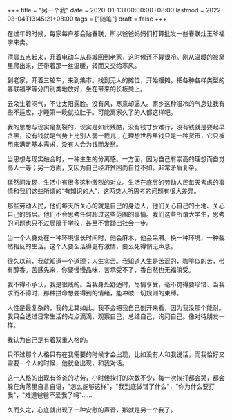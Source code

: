 +++
title = "另一个我"
date = 2020-01-13T00:00:00+08:00
lastmod = 2022-03-04T13:45:21+08:00
tags = ["随笔"]
draft = false
+++

在过年的时候，每家每户都会贴春联，所以爸爸妈妈们打算批发一些春联灶王爷福字来卖。

清晨五点起来，开着电动车从县城回到老家，这时候还不算很冷。刚从温暖的被窝里爬出来，还带着那一丝温暖，转而又交给寒风。

到老家，开着三轮车，来到集市。找到无人的摊位，开始摆摊。把各种各样类型的春联福字等分门别类地放好，坐在带来的长板凳上。

云朵生着闷气，不让太阳露脸。没有风，寒意却逼人。家乡这种湿冷的气息让我有些不适应，才睡第一晚就拉肚子。可能离家久了的人都这样吧。

我的思想与现实是割裂的，现实是如此残酷，没有钱寸步难行，没有钱就是要起早贪黑，没有钱就是气势上比别人弱一截儿；在理想世界里钱只是一种货币，它只被用来满足基本需求，没有人会为钱而发愁。

当思想与现实融合时，一种生生的分离感。一方面，因为自己有崇高的理想而自觉高人一等；另一方面，又因为自己经济贫困而自觉不如。非常矛盾复杂。

猛然间发现，生活中有很多这种激烈的对立。生活在底层的劳动人民每天考虑的事情和我们这些所谓的“有知识的人”，这两类人所思考的问题有很大差异。

那些劳动人民，他们每天所关心的就是自己的身边人，他们关心自己的土地、关心自己的邻居。他们不会思考任何超过这些范围的事情。我们这些所谓大学生，思考的问题也只不过局限于学校，甚至不曾踏出社会一步。

当一个人身处在一种环境很长时间时，他会麻木，他会呆滞。换一种环境，一种截然相反的生活。这个人要么活得更有激情，要么死得悄无声息。

很久以前，我就知道一个道理：人生实苦。我知道人生是苦涩的，咖啡似的苦，带有醇香。苦感先来，你要慢慢品味，苦承受不了，香自然也无福消受。

我不得不承认，我是很贱的。当我身处舒适时，尽情享受，毫不觉得要珍惜、当我求而不得时，那种拼命想要得到的情绪，能冲破一切规则的束缚。

人性是最复杂的，我的尤其如此。我不会把我自己剖开来看，因为我没那个能耐。我只会透过日常生活的点点滴滴，观察自己，总结自己，询问自己。像对待朋友一样。

我认为自己是有着双重人格的。

只不过那个人格只有在我需要的时候才会出现，比如没有人和我说话，而我恰好又需要一个人的时候，他就会出现，和我对话。

这一人格的出现有爸爸的功劳，小时候挨打的次数不少，每一次挨打都会哭，都会躲在角落里自言自语，"怎么能够这样"，"我到底做错了什么"，"你为什么要打我"，"难道爸爸不爱我了吗"......

久而久之，心底就出现了一种安慰的声音，那就是另一个我了。
